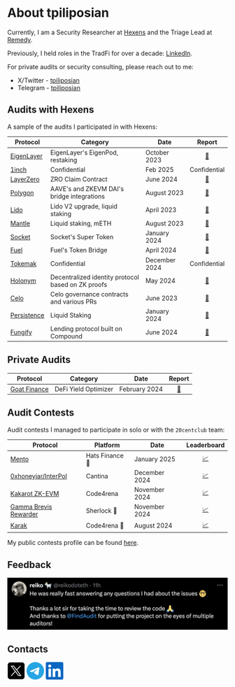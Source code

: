 # About tpiliposian

Currently, I am a Security Researcher at [Hexens](https://hexens.io/) and the Triage Lead at [Remedy](https://r.xyz/).

Previously, I held roles in the TradFi for over a decade: [LinkedIn](https://www.linkedin.com/in/tpiliposyan/).

For private audits or security consulting, please reach out to me:
- X/Twitter - [tpiliposian](https://twitter.com/tpiliposian) 
- Telegram - [tpiliposian](https://t.me/tpiliposian)


## Audits with Hexens

A sample of the audits I participated in with Hexens:

| Protocol | Category | Date | Report |
| - | - | - | :-: |
| [EigenLayer](https://www.eigenlayer.xyz/) | EigenLayer's EigenPod, restaking | October 2023 | [📄](https://github.com/Hexens/Smart-Contract-Review-Public-Reports/blob/main/EigenLayer_Oct23_(Public)(Restaking_Liquid%20staking).pdf) |
| [1inch](https://1inch.io/) | Confidential | Feb 2025 | Confidential |
| [LayerZero](https://layerzero.network/) | ZRO Claim Contract | June 2024 | [📄](https://github.com/Hexens/Smart-Contract-Review-Public-Reports/blob/main/layerzero-zro-claim-contract-june-2024(Public)%20(c1101c1).pdf) |
| [Polygon](https://polygon.technology/) | AAVE's and ZKEVM DAI's bridge integrations | August 2023 | [📄](https://github.com/Hexens/Smart-Contract-Review-Public-Reports/blob/main/Polygon_Technology__Aug23Public.pdf) |
| [Lido](https://lido.fi/) | Lido V2 upgrade, liquid staking | April 2023 | [📄](https://github.com/Hexens/Smart-Contract-Review-Public-Reports/blob/main/Lido_February23_Public_upd18.04.pdf) |
| [Mantle](https://www.mantle.xyz/) | Liquid staking, mETH | August 2023 | [📄](https://github.com/Hexens/Smart-Contract-Review-Public-Reports/blob/main/Mantle_SCs_Aug23(Public)(Liquid%20Staking%20Protocol).pdf) |
| [Socket](https://www.socket.tech/) | Socket's Super Token | January 2024 | [📄](https://github.com/Hexens/Smart-Contract-Review-Public-Reports/blob/main/Socket_Jan24_SuperToken(Public).pdf) |
| [Fuel](https://fuel.network/) | Fuel's Token Bridge | April 2024 | [📄](https://github.com/Hexens/Smart-Contract-Review-Public-Reports/blob/main/Fuel-Bridge-apr24(Public).pdf) |
| [Tokemak](https://www.tokemak.xyz/) | Confidential | December 2024 | Confidential |
| [Holonym](https://app.holonym.id/) | Decentralized identity protocol based on ZK proofs | May 2024 | [📄](https://github.com/Hexens/Smart-Contract-Review-Public-Reports/blob/main/holonym-zk-audit-may-2024(Public).pdf) |
| [Celo](https://clabs.co/) | Celo governance contracts and various PRs | June 2023 | [📄](https://github.com/Hexens/Smart-Contract-Review-Public-Reports/blob/main/cLabs_June23(Public)%20(Governance%20Protocol)_v2.pdf) |
| [Persistence](https://persistence.one/) | Liquid Staking | January 2024 | [📄](https://github.com/Hexens/Smart-Contract-Review-Public-Reports/blob/main/Persistence-Jan24(Scope1%2B2)(Public).pdf) |
| [Fungify](https://fungify.it/) | Lending protocol built on Compound | June 2024 | [📄](https://github.com/Hexens/Smart-Contract-Review-Public-Reports/blob/main/fungify-audit-june-2024(Public).pdf) |

## Private Audits

| Protocol | Category | Date | Report |
| - | - | - | :-: |
| [Goat Finance](https://www.goat.fi/#/) | DeFi Yield Optimizer | February 2024 | [📄](private/goatfi.md) | 

## Audit Contests

Audit contests I managed to participate in solo or with the `20centclub` team:

| Protocol | Platform | Date | Leaderboard |
| - | - | - | :-: |
| [Mento](https://www.mento.org/) | Hats Finance 🥇 | January 2025 | [:chart_with_upwards_trend:](https://app.hats.finance/audit-competitions/mento-0x2a1b9b1f6fa7c2e73815a7dff0e1688767382694/leaderboard) |
| [0xhoneyjar/InterPol](https://www.0xhoneyjar.xyz/) | Cantina | December 2024 | [:chart_with_upwards_trend:](https://cantina.xyz/competitions/55023131-27df-44e4-af46-bec298d0fa8e/leaderboard) |
| [Kakarot ZK-EVM](https://www.kakarot.org/) | Code4rena | November 2024 | [:chart_with_upwards_trend:](https://code4rena.com/@20centclub) |
| [Gamma Brevis Rewarder](https://www.gamma.xyz/) | Sherlock 🥈 | November 2024 | [:chart_with_upwards_trend:](https://audits.sherlock.xyz/contests/496?filter=results) |
| [Karak](https://karak.network/) | Code4rena 🥉 | August 2024 | [:chart_with_upwards_trend:](https://code4rena.com/@20centclub) |

My public contests profile can be found [here](https://audits.sherlock.xyz/watson/tpiliposian).

## Feedback

<p align="left">
  <img src="./feedback/Screenshot 2024-02-17 at 13.25.55.png" width="600"/>
</p>

<h2 align="left">Contacts</h2>
<p align="left">
  <a href="https://twitter.com/tpiliposian" target="_blank"><img src="https://github.com/tpiliposian/logo/blob/main/New-Twitter-Logo.png" alt="Twitter" height="40" width="40" /></a>
  <a href="https://t.me/tpiliposian" target="_blank"><img src="https://github.com/tpiliposian/logo/blob/main/telegram-color.svg" alt="Telegram" height="40" width="40" /></a>
  <a href="https://www.linkedin.com/in/tpiliposyan/" target="_blank"><img src="https://github.com/tpiliposian/logo/blob/main/linkedin-color.svg" alt="LinkedIn" height="40" width="40" /></a>
</p>
